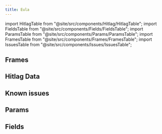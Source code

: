 ```yaml
---
title: Eula
---
```


import HitlagTable from "@site/src/components/Hitlag/HitlagTable";
import FieldsTable from "@site/src/components/Fields/FieldsTable";
import ParamsTable from "@site/src/components/Params/ParamsTable";
import FramesTable from "@site/src/components/Frames/FramesTable";
import IssuesTable from "@site/src/components/Issues/IssuesTable";

## Frames

<FramesTable character="eula" />

## Hitlag Data

<HitlagTable character="eula" />

## Known issues

<IssuesTable character="eula" />

## Params

<ParamsTable character="eula" />

## Fields

<FieldsTable character="eula" />
